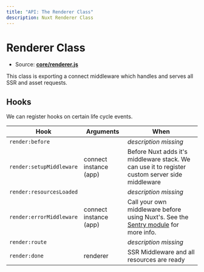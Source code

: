 ```yaml
---
title: "API: The Renderer Class"
description: Nuxt Renderer Class
---
```


# Renderer Class

- Source: **[core/renderer.js](https://github.com/nuxt/nuxt.js/blob/dev/lib/core/renderer.js)**

This class is exporting a connect middleware which handles and serves all SSR and asset requests.

## Hooks

We can register hooks on certain life cycle events.



Hook            | Arguments              | When
------------------|------------------------|------------------------------------------------------------------------------------------------
 `render:before`          |   | *description missing*  
 `render:setupMiddleware` | connect instance (app)  | Before Nuxt adds it's middleware stack. We can use it to register custom server side middleware  
 `render:resourcesLoaded` |   | *description missing*  
 `render:errorMiddleware` | connect instance (app) | Call your own middleware before using Nuxt's. See the [Sentry module](https://github.com/nuxt-community/sentry-module/blob/master/lib/sentry.js) for more info.
 `render:route`           |   | *description missing*  
 `render:done`            |  renderer | SSR Middleware and all resources are ready
